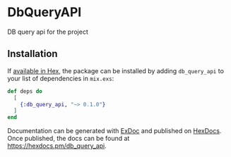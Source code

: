 # DbQueryAPI

DB query api for the project

## Installation

If [available in Hex](https://hex.pm/docs/publish), the package can be installed
by adding `db_query_api` to your list of dependencies in `mix.exs`:

```elixir
def deps do
  [
    {:db_query_api, "~> 0.1.0"}
  ]
end
```

Documentation can be generated with [ExDoc](https://github.com/elixir-lang/ex_doc)
and published on [HexDocs](https://hexdocs.pm). Once published, the docs can
be found at <https://hexdocs.pm/db_query_api>.

